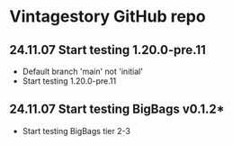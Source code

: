 # Vintagestory GitHub repo 
## 24.11.07 Start testing 1.20.0-pre.11
- Default branch 'main' not 'initial'
- Start testing 1.20.0-pre.11
## 24.11.07 Start testing BigBags v0.1.2*
- Start testing BigBags tier 2-3
